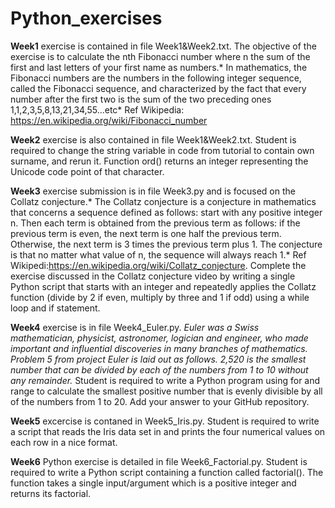 # Python_exercises

**Week1** exercise is contained in file Week1&Week2.txt. The objective of the exercise is to calculate the nth Fibonacci number where n the sum of the first and last letters of your first name as numbers.* In mathematics, the Fibonacci numbers are the numbers in the following integer sequence, called the Fibonacci sequence, and characterized by the fact that every number after the first two is the sum of the two preceding ones 1,1,2,3,5,8,13,21,34,55...etc* Ref Wikipedia: https://en.wikipedia.org/wiki/Fibonacci_number

**Week2** exercise is also contained in file Week1&Week2.txt. Student is required to change the string variable in code from tutorial to contain own surname, and rerun it. Function ord() returns an integer representing the Unicode code point of that character.

**Week3** exercise submission is in file Week3.py and is focused on the Collatz conjecture.* The Collatz conjecture is a conjecture in mathematics that concerns a sequence defined as follows: start with any positive integer n. Then each term is obtained from the previous term as follows: if the previous term is even, the next term is one half the previous term. Otherwise, the next term is 3 times the previous term plus 1. The conjecture is that no matter what value of n, the sequence will always reach 1.* Ref Wikipedi:https://en.wikipedia.org/wiki/Collatz_conjecture. Complete the exercise discussed in the Collatz conjecture video by writing a single Python script that starts with an integer and repeatedly applies the Collatz function (divide by 2 if even, multiply by three and 1 if odd) using a while loop and if statement.

**Week4** exercise is in file Week4_Euler.py. *Euler was a Swiss mathematician, physicist, astronomer, logician and engineer, who made important and influential discoveries in many branches of mathematics. Problem 5 from project Euler is laid out as follows. 2,520 is the smallest number that can be divided by each of the numbers from 1 to 10 without any remainder.* Student is required to write a Python program using for and range to calculate the smallest positive number that is evenly divisible by all of the numbers from 1 to 20. Add your answer to your GitHub repository.

**Week5** excercise is contaned in Week5_Iris.py. Student is required to write a script that reads the Iris data set in 
and prints the four numerical values on each row in a nice format. 

**Week6** Python exercise is detailed in file Week6_Factorial.py. Student is required to write a Python script containing a function called factorial(). The function takes a single input/argument which is a positive integer and returns its factorial.



